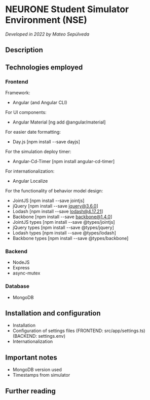 # NEURONE Student Simulator Environment (NSE)
*Developed in 2022 by Mateo Sepúlveda*

## Description

## Technologies employed

### Frontend

Framework:
- Angular (and Angular CLI)

For UI components:
- Angular Material [ng add @angular/material]

For easier date formatting:
- Day.js [npm install --save dayjs]

For the simulation deploy timer:
- Angular-Cd-Timer [npm install angular-cd-timer]

For internationalization:
- Angular Localize

For the functionality of behavior model design:
- JointJS [npm install --save jointjs]
- jQuery [npm install --save jquery@3.6.0]
- Lodash [npm install --save lodash@4.17.21]
- Backbone [npm install --save backbone@1.4.0]
- JointJS types [npm install --save @types/jointjs]
- jQuery types [npm install --save @types/jquery]
- Lodash types [npm install --save @types/lodash]
- Backbone types [npm install --save @types/backbone]

### Backend

- NodeJS
- Express
- async-mutex

### Database

- MongoDB

## Installation and configuration

- Installation
- Configuration of settings files (FRONTEND: src/app/settings.ts) (BACKEND: settings.env)
- Internationalization

## Important notes

- MongoDB version used
- Timestamps from simulator

## Further reading
